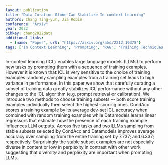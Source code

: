 ```yaml
---
layout: publication
title: "Data Curation Alone Can Stabilize In-context Learning"
authors: Chang Ting-yun, Jia Robin
conference: "Arxiv"
year: 2022
bibkey: chang2022data
additional_links:
  - {name: "Paper", url: "https://arxiv.org/abs/2212.10378"}
tags: ['In Context Learning', 'Prompting', 'RAG', 'Training Techniques']
---
```

In-context learning (ICL) enables large language models (LLMs) to perform new tasks by prompting them with a sequence of training examples. However it is known that ICL is very sensitive to the choice of training examples randomly sampling examples from a training set leads to high variance in performance. In this paper we show that carefully curating a subset of training data greatly stabilizes ICL performance without any other changes to the ICL algorithm (e.g. prompt retrieval or calibration). We introduce two methods to choose training subsets -- both score training examples individually then select the highest-scoring ones. CondAcc scores a training example by its average dev-set ICL accuracy when combined with random training examples while Datamodels learns linear regressors that estimate how the presence of each training example influences LLM outputs. Across five tasks and two LLMs sampling from stable subsets selected by CondAcc and Datamodels improves average accuracy over sampling from the entire training set by 7.737; and 6.337; respectively. Surprisingly the stable subset examples are not especially diverse in content or low in perplexity in contrast with other work suggesting that diversity and perplexity are important when prompting LLMs.
